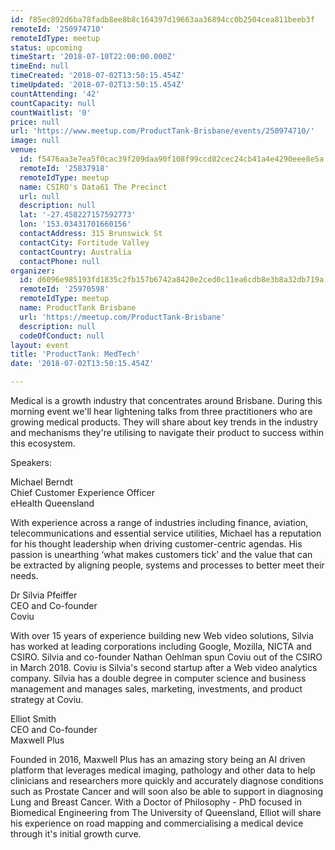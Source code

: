 ```yaml
---
id: f85ec892d6ba78fadb8ee8b8c164397d19663aa36894cc0b2504cea811beeb3f
remoteId: '250974710'
remoteIdType: meetup
status: upcoming
timeStart: '2018-07-10T22:00:00.000Z'
timeEnd: null
timeCreated: '2018-07-02T13:50:15.454Z'
timeUpdated: '2018-07-02T13:50:15.454Z'
countAttending: '42'
countCapacity: null
countWaitlist: '0'
price: null
url: 'https://www.meetup.com/ProductTank-Brisbane/events/250974710/'
image: null
venue:
  id: f5476aa3e7ea5f0cac39f209daa90f108f99ccd82cec24cb41a4e4290eee8e5a
  remoteId: '25837918'
  remoteIdType: meetup
  name: CSIRO's Data61 The Precinct
  url: null
  description: null
  lat: '-27.458227157592773'
  lon: '153.03431701660156'
  contactAddress: 315 Brunswick St
  contactCity: Fortitude Valley
  contactCountry: Australia
  contactPhone: null
organizer:
  id: d6096e985193fd1835c2fb157b6742a8420e2ced0c11ea6cdb8e3b8a32db719a
  remoteId: '25970598'
  remoteIdType: meetup
  name: ProductTank Brisbane
  url: 'https://meetup.com/ProductTank-Brisbane'
  description: null
  codeOfConduct: null
layout: event
title: 'ProductTank: MedTech'
date: '2018-07-02T13:50:15.454Z'

---
```

<p>Medical is a growth industry that concentrates around Brisbane. During this morning event we'll hear lightening talks from three practitioners who are growing medical products. They will share about key trends in the industry and mechanisms they're utilising to navigate their product to success within this ecosystem.</p> <p>Speakers:</p> <p>Michael Berndt<br/>Chief Customer Experience Officer<br/>eHealth Queensland</p> <p>With experience across a range of industries including finance, aviation, telecommunications and essential service utilities, Michael has a reputation for his thought leadership when driving customer-centric agendas. His passion is unearthing ‘what makes customers tick’ and the value that can be extracted by aligning people, systems and processes to better meet their needs.</p> <p>Dr Silvia Pfeiffer<br/>CEO and Co-founder<br/>Coviu</p> <p>With over 15 years of experience building new Web video solutions, Silvia has worked at leading corporations including Google, Mozilla, NICTA and CSIRO. Silvia and co-founder Nathan Oehlman spun Coviu out of the CSIRO in March 2018. Coviu is Silvia's second startup after a Web video analytics company. Silvia has a double degree in computer science and business management and manages sales, marketing, investments, and product strategy at Coviu.</p> <p>Elliot Smith<br/>CEO and Co-founder<br/>Maxwell Plus</p> <p>Founded in 2016, Maxwell Plus has an amazing story being an AI driven platform that leverages medical imaging, pathology and other data to help clinicians and researchers more quickly and accurately diagnose conditions such as Prostate Cancer and will soon also be able to support in diagnosing Lung and Breast Cancer. With a Doctor of Philosophy - PhD focused in Biomedical Engineering from The University of Queensland, Elliot will share his experience on road mapping and commercialising a medical device through it's initial growth curve.</p>
